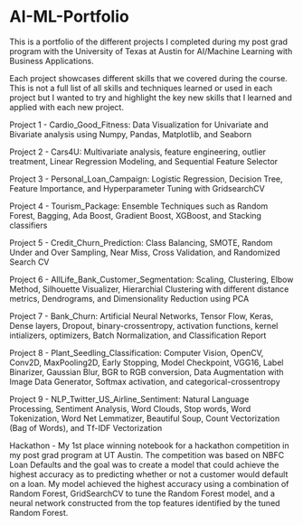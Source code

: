 # AI-ML-Portfolio
This is a portfolio of the different projects I completed during my post grad program with the University of Texas at Austin for AI/Machine Learning
with Business Applications.

Each project showcases different skills that we covered during the course. This is not a full list of all skills and techniques learned or used in each
project but I wanted to try and highlight the key new skills that I learned and applied with each new project.

Project 1 - Cardio_Good_Fitness: Data Visualization for Univariate and Bivariate analysis using Numpy, Pandas, Matplotlib, and Seaborn

Project 2 - Cars4U: Multivariate analysis, feature engineering, outlier treatment, Linear Regression Modeling, and Sequential Feature Selector

Project 3 - Personal_Loan_Campaign: Logistic Regression, Decision Tree, Feature Importance, and Hyperparameter Tuning with GridsearchCV

Project 4 - Tourism_Package: Ensemble Techniques such as Random Forest, Bagging, Ada Boost, Gradient Boost, XGBoost, and Stacking classifiers

Project 5 - Credit_Churn_Prediction: Class Balancing, SMOTE, Random Under and Over Sampling, Near Miss, Cross Validation, and Randomized Search CV

Project 6 - AllLife_Bank_Customer_Segmentation: Scaling, Clustering, Elbow Method, Silhouette Visualizer, 
            Hierarchial Clustering with different distance metrics, Dendrograms, and Dimensionality Reduction using PCA

Project 7 - Bank_Churn: Artificial Neural Networks, Tensor Flow, Keras, Dense layers, Dropout, binary-crossentropy, activation functions, 
            kernel intializers, optimizers, Batch Normalization, and Classification Report
            
Project 8 - Plant_Seedling_Classification: Computer Vision, OpenCV, Conv2D, MaxPooling2D, Early Stopping, Model Checkpoint, VGG16, 
            Label Binarizer, Gaussian Blur, BGR to RGB conversion, Data Augmentation with Image Data Generator, Softmax activation,
            and categorical-crossentropy
            
Project 9 - NLP_Twitter_US_Airline_Sentiment: Natural Language Processing, Sentiment Analysis, Word Clouds, Stop words, Word Tokenization, 
            Word Net Lemmatizer, Beautiful Soup, Count Vectorization (Bag of Words), and Tf-IDF Vectorization 
           
Hackathon - My 1st place winning notebook for a hackathon competition in my post grad program at UT Austin. The competition was based on NBFC Loan Defaults
            and the goal was to create a model that could achieve the highest accuracy as to predicting whether or not a customer would default on a loan.
            My model achieved the highest accuracy using a combination of Random Forest, GridSearchCV to tune the Random Forest model, and a neural network
            constructed from the top features identified by the tuned Random Forest.
            
